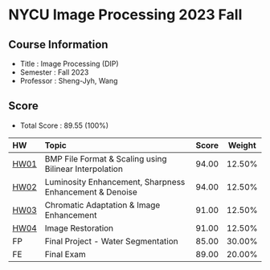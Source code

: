 # NYCU Image Processing 2023 Fall

## Course Information
- Title : Image Processing (DIP)
- Semester : Fall 2023
- Professor : Sheng-Jyh, Wang

## Score
- Total Score : 89.55 (100%)

|HW            |Topic                                                    |Score   |Weight  |
|:-------------|:--------------------------------------------------------|:------:|:------:|
| [HW01](HW01) | BMP File Format & Scaling using Bilinear Interpolation  | 94.00  | 12.50% |
| [HW02](HW02) | Luminosity Enhancement, Sharpness Enhancement & Denoise | 94.00  | 12.50% |
| [HW03](HW03) | Chromatic Adaptation & Image Enhancement                | 91.00  | 12.50% |
| [HW04](HW04) | Image Restoration                                       | 91.00  | 12.50% |
| FP           | Final Project - Water Segmentation                      | 85.00  | 30.00% |
| FE           | Final Exam                                              | 89.00  | 20.00% |


